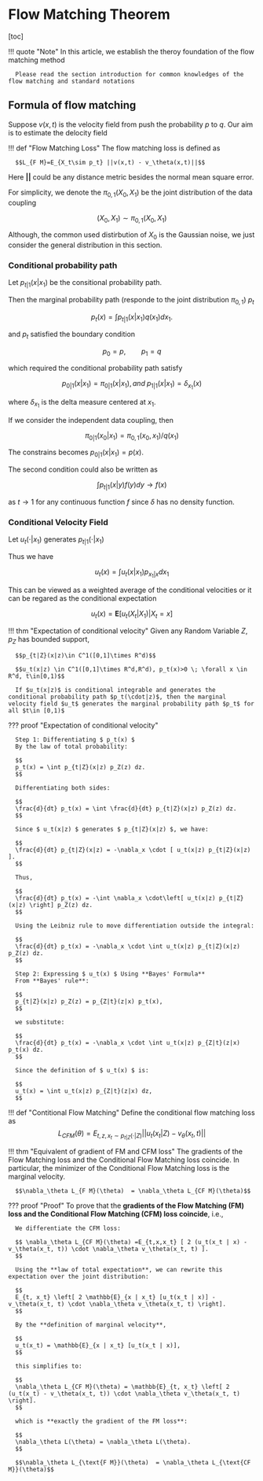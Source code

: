 # Flow Matching Theorem

[toc]

!!! quote "Note"
      In this article, we establish the theroy foundation of the flow matching method

      Please read the section introduction for common knowledges of the flow matching and standard notations

## Formula of flow matching

Suppose $v(x,t)$ is the velocity field from push the probability $p$ to $q$. Our aim is to estimate the delocity field

!!! def "Flow Matching Loss"
      The flow matching loss is defined as

      $$L_{F M}=E_{X_t\sim p_t} ||v(x,t) - v_\theta(x,t)||$$

Here **$||$** could be any distance metric besides the normal mean square error.

For simplicity, we denote the $\pi_{0,1}(X_0,X_1)$ be the joint distribution of the data coupling

$$(X_0,X_1)\sim \pi_{0,1}(X_0,X_1)$$

Although, the common used distirbution of $X_0$ is the Gaussian noise, we just consider the general distribution in this section.

### Conditional probability path

Let $p_{t|1}(x|x_1)$ be the consitional probability path.

Then the marginal probability path (responde to the joint distribution $\pi_{0,1}$) $p_t$

$$\tag{1}p_t(x) = \int p_{t|1}(x|x_1) q(x_1)d x_1.$$

and $p_t$ satisfied the boundary condition

$$p_0 = p, \qquad p_1 = q$$

which required the conditional probability path satisfy

$$
p_{0|1}(x|x_1) = \pi_{0|1}(x|x_1), and \; p_{1|1} (x|x_1) = \delta_{x_1}(x)
$$

where $\delta_{x_1}$ is the delta measure centered at $x_1$.

If we consider the independent data coupling, then

$$\pi_{0|1}(x_0|x_1) = \pi_{0,1}(x_0,x_1)/q(x_1)$$

The constrains becomes $p_{0|1}(x|x_1) = p(x)$.

The second condition could also be written as

$$\int p_{t|1}(x|y) f(y) d y \rightarrow f(x)$$

as $t\rightarrow 1$ for any continuous function $f$ since $\delta$ has no density function.

### Conditional Velocity Field

Let $u_t(\cdot|x_1)$ generates $p_{t|1}(\cdot | x_1)$

Thus we have

$$\tag{2}u_t(x) = \int u_t(x|x_1) p_{x_1|x} d x_1$$

This can be viewed as a weighted average of the conditional velocities or it can be regared as the conditional expectation

$$u_t(x) = \mathbf{E}[u_t(X_t|X_1)|X_t=x]$$

!!! thm "Expectation of conditional velocity"
      Given any Random Variable $Z$, $p_Z$ has bounded support,

      $$p_{t|Z}(x|z)\in C^1([0,1]\times R^d)$$

      $$u_t(x|z) \in C^1([0,1]\times R^d,R^d), p_t(x)>0 \; \forall x \in R^d, t\in[0,1)$$

      If $u_t(x|z)$ is conditional integrable and generates the conditional probability path $p_t(\cdot|z)$, then the marginal velocity field $u_t$ generates the marginal probability path $p_t$ for all $t\in [0,1)$

??? proof "Expectation of conditional velocity"

      Step 1: Differentiating $ p_t(x) $
      By the law of total probability:

      $$
      p_t(x) = \int p_{t|Z}(x|z) p_Z(z) dz.
      $$

      Differentiating both sides:

      $$
      \frac{d}{dt} p_t(x) = \int \frac{d}{dt} p_{t|Z}(x|z) p_Z(z) dz.
      $$

      Since $ u_t(x|z) $ generates $ p_{t|Z}(x|z) $, we have:

      $$
      \frac{d}{dt} p_{t|Z}(x|z) = -\nabla_x \cdot [ u_t(x|z) p_{t|Z}(x|z) ].
      $$

      Thus,

      $$
      \frac{d}{dt} p_t(x) = -\int \nabla_x \cdot\left[ u_t(x|z) p_{t|Z}(x|z) \right] p_Z(z) dz.
      $$

      Using the Leibniz rule to move differentiation outside the integral:

      $$
      \frac{d}{dt} p_t(x) = -\nabla_x \cdot \int u_t(x|z) p_{t|Z}(x|z) p_Z(z) dz.
      $$

      Step 2: Expressing $ u_t(x) $ Using **Bayes' Formula**
      From **Bayes' rule**:

      $$
      p_{t|Z}(x|z) p_Z(z) = p_{Z|t}(z|x) p_t(x),
      $$

      we substitute:

      $$
      \frac{d}{dt} p_t(x) = -\nabla_x \cdot \int u_t(x|z) p_{Z|t}(z|x) p_t(x) dz.
      $$

      Since the definition of $ u_t(x) $ is:

      $$
      u_t(x) = \int u_t(x|z) p_{Z|t}(z|x) dz,
      $$

!!! def "Contitional Flow Matching"
      Define the conditional flow matching loss as
      $$
      L_{CF M}(\theta) = E_{t,z,x_t\sim p_{t|Z}(\cdot | Z)} || u_t(x_t|Z)-v_\theta(x_t,t)||
      $$

!!! thm "Equivalent of gradient of FM and CFM loss"
      The gradients of the Flow Matching loss and the Conditional Flow Matching loss coincide. In particular, the minimizer of the Conditional Flow Matching loss is the marginal velocity.

      $$\nabla_\theta L_{F M}(\theta)  = \nabla_\theta L_{CF M}(\theta)$$

??? proof "Proof"
      To prove that the **gradients of the Flow Matching (FM) loss and the Conditional Flow Matching (CFM) loss coincide**, i.e.,

      We differentiate the CFM loss:

      $$ \nabla_\theta L_{CF M}(\theta) =E_{t,x,x_t} [ 2 (u_t(x_t | x) - v_\theta(x_t, t)) \cdot \nabla_\theta v_\theta(x_t, t) ].
      $$

      Using the **law of total expectation**, we can rewrite this expectation over the joint distribution:

      $$
      E_{t, x_t} \left[ 2 \mathbb{E}_{x | x_t} [u_t(x_t | x)] - v_\theta(x_t, t) \cdot \nabla_\theta v_\theta(x_t, t) \right].
      $$

      By the **definition of marginal velocity**,

      $$
      u_t(x_t) = \mathbb{E}_{x | x_t} [u_t(x_t | x)],
      $$

      this simplifies to:

      $$
      \nabla_\theta L_{CF M}(\theta) = \mathbb{E}_{t, x_t} \left[ 2 (u_t(x_t) - v_\theta(x_t, t)) \cdot \nabla_\theta v_\theta(x_t, t) \right].
      $$

      which is **exactly the gradient of the FM loss**:

      $$
      \nabla_\theta L(\theta) = \nabla_\theta L(\theta).
      $$

      $$\nabla_\theta L_{\text{F M}}(\theta)  = \nabla_\theta L_{\text{CF M}}(\theta)$$
